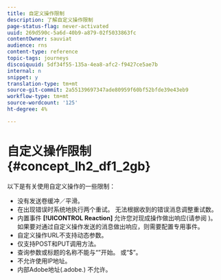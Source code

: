 ```yaml
---
title: 自定义操作限制
description: 了解自定义操作限制
page-status-flag: never-activated
uuid: 269d590c-5a6d-40b9-a879-02f5033863fc
contentOwner: sauviat
audience: rns
content-type: reference
topic-tags: journeys
discoiquuid: 5df34f55-135a-4ea8-afc2-f9427ce5ae7b
internal: n
snippet: y
translation-type: tm+mt
source-git-commit: 2a55139697347ade80959f60bf52bfde39e43eb9
workflow-type: tm+mt
source-wordcount: '125'
ht-degree: 4%

---
```



# 自定义操作限制 {#concept_lh2_df1_2gb}

以下是有关使用自定义操作的一些限制：

* 没有发送卷缓冲／平滑。
* 在出现错误时系统地执行两个重试。 无法根据收到的错误消息调整重试数。
* 内置事件 **[!UICONTROL Reaction]** 允许您对现成操作做出响应(请参阅 [](../building-journeys/reaction-events.md))。 如果要对通过自定义操作发送的消息做出响应，则需要配置专用事件。
* 自定义操作URL不支持动态参数。
* 仅支持POST和PUT调用方法。
* 查询参数或标题的名称不能与“”开始。 或“$”。
* 不允许使用IP地址。
* 内部Adobe地址(.adobe.) 不允许。
